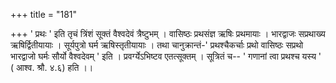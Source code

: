 +++
title = "181"

+++
' प्रथः ' इति तृचं त्रिंशं सूक्तं वैश्वदेवं त्रैष्टुभम् । वासिष्ठः प्रथसंज्ञ ऋषिः प्रथमायाः । भारद्वाजः सप्रथाख्य ऋषिर्द्वितीयायाः । सूर्यपुत्रो घर्म ऋषिस्तृतीयायाः । तथा चानुक्रान्तं-' प्रथश्चैकर्चाः प्रथो वासिष्ठः सप्रथो भारद्वाजो घर्मः सौर्यो वैश्वदेवम् ' इति । प्रवर्ग्येऽभिष्टव एतत्सूक्तम् । सूत्रितं च-- ' गणानां त्वा प्रथश्च यस्य ' ( आश्व. श्रौ. ४.६) हति ।।